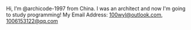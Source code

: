 Hi, I’m @archicode-1997 from China.
I was an architect and now I'm going to study programming!
My Email Address: 100wyl@outlook.com, 1006153122@qq.com

<!---
archicode-1997/archicode-1997 is a ✨ special ✨ repository because its `README.md` (this file) appears on your GitHub profile.
You can click the Preview link to take a look at your changes.
--->
